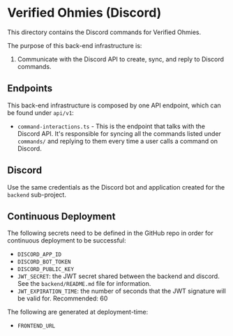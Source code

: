 # Verified Ohmies (Discord)

This directory contains the Discord commands for Verified Ohmies.

The purpose of this back-end infrastructure is:

1. Communicate with the Discord API to create, sync, and reply to Discord commands.

## Endpoints

This back-end infrastructure is composed by one API endpoint, which can be found under `api/v1`:

- `command-interactions.ts` - This is the endpoint that talks with the Discord API. It's responsible for syncing all the commands listed under `commands/` and replying to them every time a user calls a command on Discord.

## Discord

Use the same credentials as the Discord bot and application created for the `backend` sub-project.

## Continuous Deployment

The following secrets need to be defined in the GitHub repo in order for continuous deployment to be successful:

- `DISCORD_APP_ID`
- `DISCORD_BOT_TOKEN`
- `DISCORD_PUBLIC_KEY`
- `JWT_SECRET`: the JWT secret shared between the backend and discord. See the `backend/README.md` file for information.
- `JWT_EXPIRATION_TIME`: the number of seconds that the JWT signature will be valid for. Recommended: 60

The following are generated at deployment-time:

- `FRONTEND_URL`
